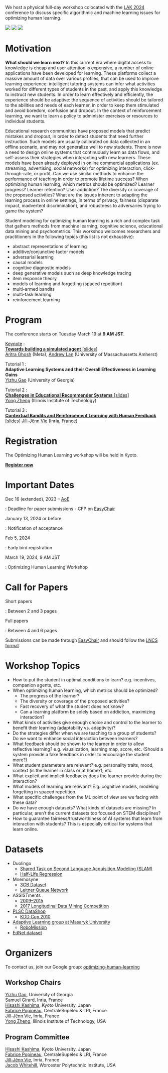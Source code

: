 We host a physical full-day workshop colocated with the [LAK 2024](https://www.solaresearch.org/events/lak/lak24/) conference to discuss specific algorithmic and machine learning issues for optimizing human learning.

<div id="logos" class="responsive">
    <a href="https://www.kyoto-u.ac.jp/en/"><img src="static/img/kyoto.png" /></a>
    <a href="https://team.inria.fr/soda/"><img src="static/img/inria.png" /></a>
    <a href="http://www.centralesupelec.fr/en"><img src="static/img/cs.png" /></a>
</div>

# Motivation

**What should we learn next?** In this current era where digital access to knowledge is cheap and user attention is expensive, a number of online applications have been developed for learning. These platforms collect a massive amount of data over various profiles, that can be used to improve learning experience: intelligent tutoring systems can infer what activities worked for different types of students in the past, and apply this knowledge to instruct new students. In order to learn effectively and efficiently, the experience should be adaptive: the sequence of activities should be tailored to the abilities and needs of each learner, in order to keep them stimulated and avoid boredom, confusion and dropout. In the context of reinforcement learning, we want to learn a policy to administer exercises or resources to individual students.

Educational research communities have proposed models that predict mistakes and dropout, in order to detect students that need further instruction. Such models are usually calibrated on data collected in an offline scenario, and may not generalize well to new students. There is now a need to design online systems that continuously learn as data flows, and self-assess their strategies when interacting with new learners. These models have been already deployed in online commercial applications (ex. streaming, advertising, social networks) for optimizing interaction, click-through-rate, or profit. Can we use similar methods to enhance the performance of teaching in order to promote lifetime success? When optimizing human learning, which metrics should be optimized? Learner progress? Learner retention? User addiction? The diversity or coverage of the proposed activities? What are the issues inherent to adapting the learning process in online settings, in terms of privacy, fairness (disparate impact, inadvertent discrimination), and robustness to adversaries trying to game the system?

Student modeling for optimizing human learning is a rich and complex task that gathers methods from machine learning, cognitive science, educational data mining and psychometrics. This workshop welcomes researchers and practitioners in the following topics (this list is not exhaustive):

- abstract representations of learning
- additive/conjunctive factor models
- adversarial learning
- causal models
- cognitive diagnostic models
- deep generative models such as deep knowledge tracing
- item response theory
- models of learning and forgetting (spaced repetition)
- multi-armed bandits
- multi-task learning
- reinforcement learning

# Program

The conference starts on Tuesday March 19 at **9 AM JST**.

[Keynote](https://drive.google.com/file/d/1dCWJULUOYIMv57pnLXxqn5faKlQgHf45/view?usp=sharing)
:   
[**Towards building a simulated agent** [slides]](https://drive.google.com/file/d/1dCWJULUOYIMv57pnLXxqn5faKlQgHf45/view?usp=sharing)  
[Aritra Ghosh](https://arghosh.github.io/) (Meta), [Andrew Lan](https://people.umass.edu/~andrewlan/) (University of Massachussetts Amherst)

Tutorial 1
:   
**Adaptive Learning Systems and their Overall Effectiveness in Learning Gains**  
[Yizhu Gao](https://people.coe.uga.edu/yizhu-gao/) (University of Georgia)

Tutorial 2
:   
[**Challenges in Educational Recommender Systems** [slides]](https://drive.google.com/file/d/1u4qK0l-S3StxsYmztzT1m4n8JHEYJ9YS/view?usp=sharing)  
[Yong Zheng](https://itm.iit.edu/zheng/index.html) (Illinois Institute of Technology)

Tutorial 3
:   
[**Contextual Bandits and Reinforcement Learning with Human Feedback** [slides]](/static/slides/wasl2024.pdf) 
[Jill-Jênn Vie](https://jjv.ie) (Inria, France)

# Registration

The Optimizing Human Learning workshop will be held in Kyoto.

[**Register now**](https://www.solaresearch.org/events/lak/lak24/registration/)

# Important Dates

Dec 16 (extended), 2023 – [AoE](https://www.timeanddate.com/time/zones/aoe)

:   Deadline for paper submissions - CFP on [EasyChair](https://easychair.org/conferences/?conf=wasl2024)

January 13, 2024 or before

:   Notification of acceptance

Feb 5, 2024

:   Early bird registration

March 19, 2024, 9 AM JST

:   Optimizing Human Learning Workshop

# Call for Papers

Short papers

:    Between 2 and 3 pages

Full papers

:    Between 4 and 6 pages

Submissions can be made through [EasyChair](https://easychair.org/conferences/?conf=wasl2024) and should follow the [LNCS format](http://www.springer.com/fr/computer-science/lncs/conference-proceedings-guidelines).

# Workshop Topics

- How to put the student in optimal conditions to learn? e.g. incentives, companion agents, etc.
- When optimizing human learning, which metrics should be optimized?
    - The progress of the learner?
    - The diversity or coverage of the proposed activities?
    - Fast recovery of what the student does not know?
    - Can a learning platform be solely based on addiction, maximizing interaction?
- What kinds of activities give enough choice and control to the learner to benefit their learning (adaptability vs. adaptivity)?
- Do the strategies differ when we are teaching to a group of students? Do we want to enhance social interaction between learners?
- What feedback should be shown to the learner in order to allow reflective learning? e.g. visualization, learning map, score, etc. (Should a system provide a fake feedback in order to encourage the student more?)
- What student parameters are relevant? e.g. personality traits, mood, context (is the learner in class or at home?), etc.
- What explicit and implicit feedbacks does the learner provide during the interaction?
- What models of learning are relevant? E.g. cognitive models, modeling forgetting in spaced repetition.
- What specific challenges from the ML point of view are we facing with these data?
- Do we have enough datasets? What kinds of datasets are missing? In particular, aren’t the current datasets too focused on STEM disciplines?
- How to guarantee fairness/trustworthiness of AI systems that learn from interaction with students? This is especially critical for systems that learn online.

# Datasets

- Duolingo
    - [Shared Task on Second Language Acquisition Modeling (SLAM)](http://sharedtask.duolingo.com)
    - [Half-Life Regression](https://github.com/duolingo/halflife-regression)
- Mnemosyne
    - [3GB Dataset](https://archive.org/details/20140127MnemosynelogsAll.db)
    - [Leitner Queue Network](https://github.com/rddy/leitnerq)
- ASSISTments
    - [2009–2015](https://sites.google.com/site/assistmentsdata/home/assistment-2009-2010-data)
    - [2017 Longitudinal Data Mining Competition](https://sites.google.com/view/assistmentsdatamining)
- [PLSC DataShop](http://pslcdatashop.web.cmu.edu)
    - [KDD Cup 2010](https://pslcdatashop.web.cmu.edu/KDDCup/downloads.jsp)
- [Adaptive Learning group at Masaryk University](https://www.fi.muni.cz/adaptivelearning/?a=data)
	- [RoboMission](https://github.com/adaptive-learning/adaptive-learning-research/tree/master/data/robomission-2019-12)
- [EdNet dataset](https://github.com/riiid/ednet)

# Organizers

To contact us, join our Google group: [optimizing-human-learning](https://groups.google.com/forum/#!forum/optimizing-human-learning)

## Workshop Chairs

[Yizhu Gao](https://people.coe.uga.edu/yizhu-gao/), University of Georgia  
Samuel Girard, Inria, France  
[Hisashi Kashima](https://hkashima.github.io/index_e.html), Kyoto University, Japan  
[Fabrice Popineau](http://fabrice.popineau.net/), CentraleSupélec & LRI, France  
[Jill-Jênn Vie](https://jjv.ie), Inria, France  
[Yong Zheng](https://itm.iit.edu/zheng/index.html), Illinois Institute of Technology, USA

## Program Committee

[Hisashi Kashima](https://hkashima.github.io/index_e.html), Kyoto University, Japan  
[Fabrice Popineau](http://fabrice.popineau.net/), CentraleSupélec & LRI, France  
[Jill-Jênn Vie](https://jjv.ie), Inria, France  
[Jacob Whitehill](https://www.wpi.edu/people/faculty/jrwhitehill), Worcester Polytechnic Institute, USA
